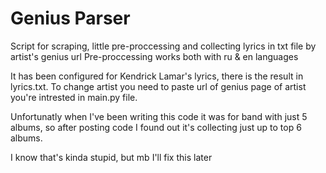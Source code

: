 # Genius Parser

Script for scraping, little pre-proccessing and collecting lyrics in txt file by artist's genius url
Pre-proccessing works both with ru & en languages

It has been configured for Kendrick Lamar's lyrics, there is the result in lyrics.txt.
To change artist you need to paste url of genius page of artist you're intrested in main.py file.



Unfortunatly when I've been writing this code it was for band with just 5 albums, so after posting code I found out it's collecting just up to top 6 albums.

I know that's kinda stupid, but mb I'll fix this later
